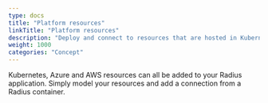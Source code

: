 ```yaml
---
type: docs
title: "Platform resources"
linkTitle: "Platform resources"
description: "Deploy and connect to resources that are hosted in Kubernetes, Azure and AWS"
weight: 1000
categories: "Concept"
---
```


Kubernetes, Azure and AWS resources can all be added to your Radius application. Simply model your resources and add a connection from a Radius container.
